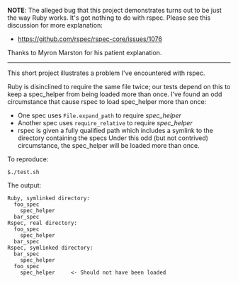 **NOTE**: The alleged bug that this project demonstrates turns out to
be just the way Ruby works.  It's got nothing to do with rspec.
Please see this discussion for more explanation:

* https://github.com/rspec/rspec-core/issues/1076

Thanks to Myron Marston for his patient explanation.

-----

This short project illustrates a problem I've encountered with rspec.

Ruby is disinclined to require the same file twice; our tests depend
on this to keep a spec_helper from being loaded more than once.  I've
found an odd circumstance that cause rspec to load spec_helper more
than once:

* One spec uses `File.expand_path` to require *spec_helper*
* Another spec uses `require_relative` to require *spec_helper*
* rspec is given a fully qualified path which includes a symlink to
  the directory containing the specs Under this odd (but not
  contrived) circumstance, the spec_helper will be loaded more than
  once.

To reproduce:

    $./test.sh

The output:

    Ruby, symlinked directory:
      foo_spec
        spec_helper
      bar_spec
    Rspec, real directory:
      foo_spec
        spec_helper
      bar_spec
    Rspec, symlinked directory:
      bar_spec
        spec_helper
      foo_spec
        spec_helper     <- Should not have been loaded

